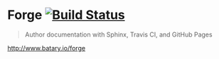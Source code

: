 # Forge [![Build Status](https://travis-ci.org/sgbj/forge.svg?branch=master)](https://travis-ci.org/sgbj/forge)

> Author documentation with Sphinx, Travis CI, and GitHub Pages

http://www.batary.io/forge
